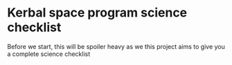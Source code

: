 Kerbal space program science checklist
======================================

Before we start, this will be spoiler heavy as we this project aims to give you a complete science checklist


